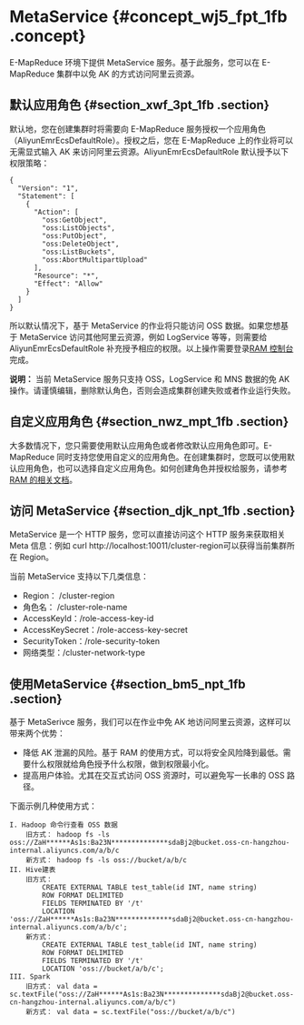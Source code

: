 # MetaService {#concept_wj5_fpt_1fb .concept}

E-MapReduce 环境下提供 MetaService 服务。基于此服务，您可以在 E-MapReduce 集群中以免 AK 的方式访问阿里云资源。

## 默认应用角色 {#section_xwf_3pt_1fb .section}

默认地，您在创建集群时将需要向 E-MapReduce 服务授权一个应用角色（AliyunEmrEcsDefaultRole）。授权之后，您在 E-MapReduce 上的作业将可以无需显式输入 AK 来访问阿里云资源。AliyunEmrEcsDefaultRole 默认授予以下权限策略：

``` {#codeblock_t59_2h5_moi}
{
  "Version": "1",
  "Statement": [
    {
      "Action": [
        "oss:GetObject",
        "oss:ListObjects",
        "oss:PutObject",
        "oss:DeleteObject",
        "oss:ListBuckets",
        "oss:AbortMultipartUpload"
      ],
      "Resource": "*",
      "Effect": "Allow"
    }
  ]
}
```

所以默认情况下，基于 MetaService 的作业将只能访问 OSS 数据。如果您想基于 MetaService 访问其他阿里云资源，例如 LogService 等等，则需要给 AliyunEmrEcsDefaultRole 补充授予相应的权限。以上操作需要登录[RAM 控制台](https://ram.console.aliyun.com/#/role/list)完成。

**说明：** 当前 MetaService 服务只支持 OSS，LogService 和 MNS 数据的免 AK 操作。请谨慎编辑，删除默认角色，否则会造成集群创建失败或者作业运行失败。

## 自定义应用角色 {#section_nwz_mpt_1fb .section}

大多数情况下，您只需要使用默认应用角色或者修改默认应用角色即可。E-MapReduce 同时支持您使用自定义的应用角色。在创建集群时，您既可以使用默认应用角色，也可以选择自定义应用角色。如何创建角色并授权给服务，请参考 [RAM 的相关文档](https://www.alibabacloud.com/help/product/28625.html)。

## 访问 MetaService {#section_djk_npt_1fb .section}

MetaService 是一个 HTTP 服务，您可以直接访问这个 HTTP 服务来获取相关 Meta 信息：例如 curl http://localhost:10011/cluster-region可以获得当前集群所在 Region。

当前 MetaService 支持以下几类信息：

-   Region： /cluster-region
-   角色名： /cluster-role-name
-   AccessKeyId：/role-access-key-id
-   AccessKeySecret：/role-access-key-secret
-   SecurityToken：/role-security-token
-   网络类型：/cluster-network-type

## 使用MetaService {#section_bm5_npt_1fb .section}

基于 MetaSerivce 服务，我们可以在作业中免 AK 地访问阿里云资源，这样可以带来两个优势：

-   降低 AK 泄漏的风险。基于 RAM 的使用方式，可以将安全风险降到最低。需要什么权限就给角色授予什么权限，做到权限最小化。
-   提高用户体验。尤其在交互式访问 OSS 资源时，可以避免写一长串的 OSS 路径。

下面示例几种使用方式：

``` {#codeblock_gnz_8jd_c02}
I. Hadoop 命令行查看 OSS 数据
    旧方式： hadoop fs -ls oss://ZaH******As1s:Ba23N**************sdaBj2@bucket.oss-cn-hangzhou-internal.aliyuncs.com/a/b/c
    新方式： hadoop fs -ls oss://bucket/a/b/c
II. Hive建表
    旧方式：
        CREATE EXTERNAL TABLE test_table(id INT, name string)
        ROW FORMAT DELIMITED
        FIELDS TERMINATED BY '/t'
        LOCATION 'oss://ZaH******As1s:Ba23N**************sdaBj2@bucket.oss-cn-hangzhou-internal.aliyuncs.com/a/b/c';
    新方式：
        CREATE EXTERNAL TABLE test_table(id INT, name string)
        ROW FORMAT DELIMITED
        FIELDS TERMINATED BY '/t'
        LOCATION 'oss://bucket/a/b/c';
III. Spark
    旧方式： val data = sc.textFile("oss://ZaH******As1s:Ba23N**************sdaBj2@bucket.oss-cn-hangzhou-internal.aliyuncs.com/a/b/c")
    新方式： val data = sc.textFile("oss://bucket/a/b/c")
```

